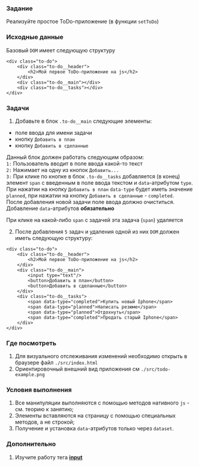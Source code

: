 ### Задание

Реализуйте простое ToDo-приложение (в функции `setToDo`)

### Исходные данные

Базовый `DOM` имеет следующую структуру

```
<div class="to-do">
    <div class="to-do__header">
        <h2>Мой первое ToDo-приложение на js</h2>
    </div>
    <div class="to-do__main"></div>
    <div class="to-do__tasks"></div>
</div>
```

### Задачи

1. Добавьте в блок `.to-do__main` следующие элементы:

- поле ввода для имени задачи
- кнопку `Добавить в план`
- кнопку `Добавить в сделанные`

Данный блок должен работать следующим образом:<br>
`1:` Пользователь вводит в поле ввода какой-то текст<br>
`2:` Нажимает на одну из кнопок `Добавить...`<br>
`3:` При клике по кнопке в блок `.to-do__tasks` добавляется (в конец) элемент `span` с
введенным в поле ввода текстом и `data`-атрибутом `type`.<br> При нажатии на
кнопку `Добавить в план` `data-type` будет иметь значение `planned`, при нажатии на
кнопку `Добавить в сделанные` - `completed`.<br>
После добавления новой задачи поле ввода должно очиститься.<br>
Добавление `data`-атрибутов **обязательно**

При клике на какой-либо `span` с задачей эта задача (`span`) удаляется

2. После добавления `5` задач и удаления одной из них `DOM` должен иметь следующую
   структуру:

```
<div class="to-do">
    <div class="to-do__header">
        <h2>Мой первое ToDo-приложение на js</h2>
    </div>
    <div class="to-do__main">
        <input type="text"/>
        <button>Добавить в план</button>
        <button>Добавить в сделанные</button>
    </div>
    <div class="to-do__tasks">
        <span data-type="completed">Купить новый Iphone</span>
        <span data-type="planned">Написать резюме</span>
        <span data-type="planned">Отдохнуть</span>
        <span data-type="completed">Продать старый Iphone</span>
    </div>
</div>
```

### Где посмотреть
1. Для визуального отслеживания изменений необходимо открыть в браузере
файл `./src/index.html`
2. Ориентировочный внешний вид приложения см `./src/todo-example.png`

### Условия выполнения

1. Все манипуляции выполняются с помощью методов нативного `js` - см. теорию к занятию;
2. Элементы вставляются на страницу с помощью специальных методов, а не строкой;
3. Получение и установка `data`-атрибутов только через `dataset`.

### Дополнительно
1. Изучите работу тега **[input](http://htmlbook.ru/html/input)**